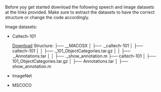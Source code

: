 Before yoy get started download the following speech and image datasets at the links provided. Make sure to extract the datasets to have the correct structure or change the code accordingly.

Image datasets:
* Caltech-101
  
  [Download](https://data.caltech.edu/records/mzrjq-6wc02)
  Structure:
  ├── __MACOSX
  │   ├── ._caltech-101
  │   ├── caltech-101
  │   │   ├── ._101_ObjectCategories.tar.gz
  │   │   ├── ._Annotations.tar
  │   │   ├── ._show_annotation.m
  ├── caltech-101
  │   ├── 101_ObjectCategories.tar.gz
  │   ├── Annotations.tar
  │   ├── show_annotation.m

* ImageNet

* MSCOCO
